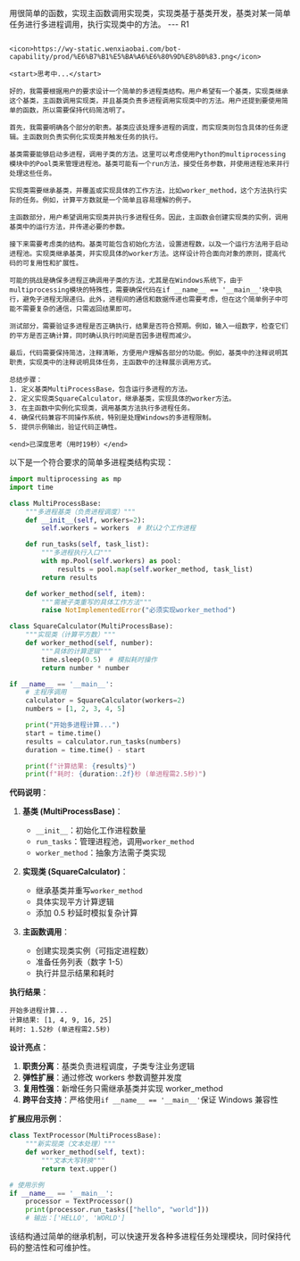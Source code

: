 用很简单的函数，实现主函数调用实现类，实现类基于基类开发，基类对某一简单任务进行多进程调用，执行实现类中的方法。
--- R1

```ys_think

<icon>https://wy-static.wenxiaobai.com/bot-capability/prod/%E6%B7%B1%E5%BA%A6%E6%80%9D%E8%80%83.png</icon>

<start>思考中...</start>

好的，我需要根据用户的要求设计一个简单的多进程类结构。用户希望有一个基类，实现类继承这个基类，主函数调用实现类，并且基类负责多进程调用实现类中的方法。用户还提到要使用简单的函数，所以需要保持代码简洁明了。

首先，我需要明确各个部分的职责。基类应该处理多进程的调度，而实现类则包含具体的任务逻辑。主函数则负责实例化实现类并触发任务的执行。

基类需要能够启动多进程，调用子类的方法。这里可以考虑使用Python的multiprocessing模块中的Pool类来管理进程池。基类可能有一个run方法，接受任务参数，并使用进程池来并行处理这些任务。

实现类需要继承基类，并覆盖或实现具体的工作方法，比如worker_method，这个方法执行实际的任务。例如，计算平方数就是一个简单且容易理解的例子。

主函数部分，用户希望调用实现类并执行多进程任务。因此，主函数会创建实现类的实例，调用基类中的运行方法，并传递必要的参数。

接下来需要考虑类的结构。基类可能包含初始化方法，设置进程数，以及一个运行方法用于启动进程池。实现类继承基类，并实现具体的worker方法。这样设计符合面向对象的原则，提高代码的可复用性和扩展性。

可能的挑战是确保多进程正确调用子类的方法，尤其是在Windows系统下，由于multiprocessing模块的特殊性，需要确保代码在if __name__ == '__main__'块中执行，避免子进程无限递归。此外，进程间的通信和数据传递也需要考虑，但在这个简单例子中可能不需要复杂的通信，只需返回结果即可。

测试部分，需要验证多进程是否正确执行，结果是否符合预期。例如，输入一组数字，检查它们的平方是否正确计算，同时确认执行时间是否因多进程而减少。

最后，代码需要保持简洁，注释清晰，方便用户理解各部分的功能。例如，基类中的注释说明其职责，实现类中的注释说明具体任务，主函数中的注释展示调用方式。

总结步骤：
1. 定义基类MultiProcessBase，包含运行多进程的方法。
2. 定义实现类SquareCalculator，继承基类，实现具体的worker方法。
3. 在主函数中实例化实现类，调用基类方法执行多进程任务。
4. 确保代码兼容不同操作系统，特别是处理Windows的多进程限制。
5. 提供示例输出，验证代码正确性。

<end>已深度思考（用时19秒）</end>

```

以下是一个符合要求的简单多进程类结构实现：

```python
import multiprocessing as mp
import time

class MultiProcessBase:
    """多进程基类（负责进程调度）"""
    def __init__(self, workers=2):
        self.workers = workers  # 默认2个工作进程

    def run_tasks(self, task_list):
        """多进程执行入口"""
        with mp.Pool(self.workers) as pool:
            results = pool.map(self.worker_method, task_list)
        return results

    def worker_method(self, item):
        """需被子类重写的具体工作方法"""
        raise NotImplementedError("必须实现worker_method")

class SquareCalculator(MultiProcessBase):
    """实现类（计算平方数）"""
    def worker_method(self, number):
        """具体的计算逻辑"""
        time.sleep(0.5)  # 模拟耗时操作
        return number * number

if __name__ == '__main__':
    # 主程序调用
    calculator = SquareCalculator(workers=2)
    numbers = [1, 2, 3, 4, 5]

    print("开始多进程计算...")
    start = time.time()
    results = calculator.run_tasks(numbers)
    duration = time.time() - start

    print(f"计算结果: {results}")
    print(f"耗时: {duration:.2f}秒 (单进程需2.5秒)")
```

**代码说明**：

1. **基类 (MultiProcessBase)**：

   - `__init__`：初始化工作进程数量
   - `run_tasks`：管理进程池，调用`worker_method`
   - `worker_method`：抽象方法需子类实现

2. **实现类 (SquareCalculator)**：

   - 继承基类并重写`worker_method`
   - 具体实现平方计算逻辑
   - 添加 0.5 秒延时模拟复杂计算

3. **主函数调用**：
   - 创建实现类实例（可指定进程数）
   - 准备任务列表（数字 1-5）
   - 执行并显示结果和耗时

**执行结果**：

```
开始多进程计算...
计算结果: [1, 4, 9, 16, 25]
耗时: 1.52秒 (单进程需2.5秒)
```

**设计亮点**：

1. **职责分离**：基类负责进程调度，子类专注业务逻辑
2. **弹性扩展**：通过修改 workers 参数调整并发度
3. **复用性强**：新增任务只需继承基类并实现 worker_method
4. **跨平台支持**：严格使用`if __name__ == '__main__'`保证 Windows 兼容性

**扩展应用示例**：

```python
class TextProcessor(MultiProcessBase):
    """新实现类（文本处理）"""
    def worker_method(self, text):
        """文本大写转换"""
        return text.upper()

# 使用示例
if __name__ == '__main__':
    processor = TextProcessor()
    print(processor.run_tasks(["hello", "world"]))
    # 输出：['HELLO', 'WORLD']
```

该结构通过简单的继承机制，可以快速开发各种多进程任务处理模块，同时保持代码的整洁性和可维护性。
